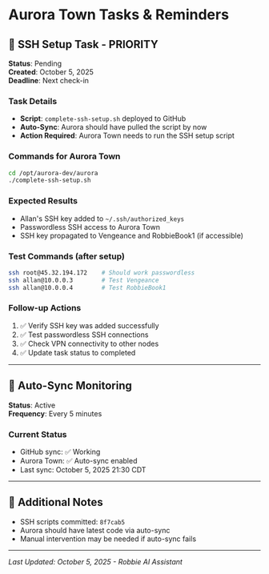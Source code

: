 # Aurora Town Tasks & Reminders

## 🔑 SSH Setup Task - PRIORITY
**Status**: Pending  
**Created**: October 5, 2025  
**Deadline**: Next check-in  

### Task Details
- **Script**: `complete-ssh-setup.sh` deployed to GitHub
- **Auto-Sync**: Aurora should have pulled the script by now
- **Action Required**: Aurora Town needs to run the SSH setup script

### Commands for Aurora Town
```bash
cd /opt/aurora-dev/aurora
./complete-ssh-setup.sh
```

### Expected Results
- Allan's SSH key added to `~/.ssh/authorized_keys`
- Passwordless SSH access to Aurora Town
- SSH key propagated to Vengeance and RobbieBook1 (if accessible)

### Test Commands (after setup)
```bash
ssh root@45.32.194.172    # Should work passwordless
ssh allan@10.0.0.3        # Test Vengeance
ssh allan@10.0.0.4        # Test RobbieBook1
```

### Follow-up Actions
1. ✅ Verify SSH key was added successfully
2. ✅ Test passwordless SSH connections
3. ✅ Check VPN connectivity to other nodes
4. ✅ Update task status to completed

---

## 🔄 Auto-Sync Monitoring
**Status**: Active  
**Frequency**: Every 5 minutes  

### Current Status
- GitHub sync: ✅ Working
- Aurora Town: ✅ Auto-sync enabled
- Last sync: October 5, 2025 21:30 CDT

---

## 📝 Additional Notes
- SSH scripts committed: `8f7cab5`
- Aurora should have latest code via auto-sync
- Manual intervention may be needed if auto-sync fails

---

*Last Updated: October 5, 2025 - Robbie AI Assistant*
